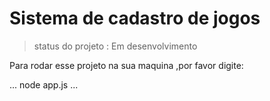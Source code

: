 <h1>Sistema de cadastro de jogos</h1>

>status do projeto : Em desenvolvimento

Para rodar esse projeto na sua maquina ,por favor digite:

...
node app.js
...

